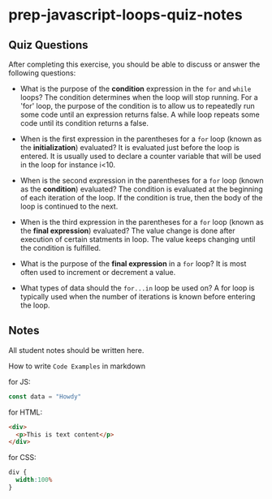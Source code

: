 # prep-javascript-loops-quiz-notes



## Quiz Questions

After completing this exercise, you should be able to discuss or answer the following questions:

- What is the purpose of the **condition** expression in the `for` and `while` loops?
The condition determines when the loop will stop running. For a 'for' loop, the purpose of the condition is to allow us to repeatedly run some code until an expression returns false. A while loop repeats some code until its condition returns a false.

- When is the first expression in the parentheses for a `for` loop (known as the **initialization**) evaluated?
It is evaluated just before the loop is entered. It is usually used to declare a counter variable that will be used in the loop for instance i<10.

- When is the second expression in the parentheses for a `for` loop (known as the **condition**) evaluated?
The condition is evaluated at the beginning of each iteration of the loop. If the condition is true, then the body of the loop is continued to the next.

- When is the third expression in the parentheses for a `for` loop (known as the **final expression**) evaluated?
The value change is done after execution of certain statments in loop. The value keeps changing until the condition is fulfilled.
- What is the purpose of the **final expression** in a `for` loop?
It is most often used to increment or decrement a value.
- What types of data should the `for...in` loop be used on?
A for loop is typically used when the number of iterations is known before entering the loop.


## Notes

All student notes should be written here.


How to write `Code Examples` in markdown

for JS:
```javascript
const data = "Howdy"
```

for HTML:
```html
<div>
  <p>This is text content</p>
</div>
```

for CSS:
```css
div {
  width:100%
}
```

